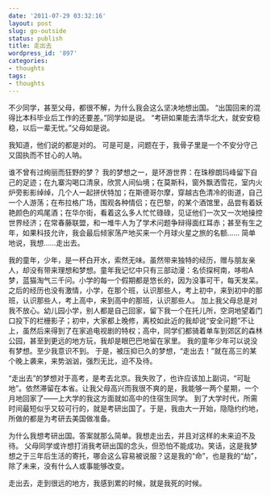 ```yaml
---
date: '2011-07-29 03:32:16'
layout: post
slug: go-outside
status: publish
title: 走出去
wordpress_id: '897'
categories:
- thoughts
tags:
- thoughts
---
```


不少同学，甚至父母，都很不解，为什么我会这么坚决地想出国。
“出国回来的混得比本科毕业后工作的还要差。”同学如是说。
“考研如果能去清华北大，就安安稳稳，以后一辈无忧。”父母如是说。

我知道，他们说的都是对的。
可是可是，问题在于，我骨子里是一个不安分守己又固执而不甘心的人呐。

谁不曾有过绚丽而狂野的梦？
我的梦想之一，是环游世界：在珠穆朗玛峰留下自己的足迹；在九寨沟喝口清泉，欣赏人间仙境；在莫斯科，窗外飘洒雪花，室内火炉旁影影绰绰，几个人一起拼伏特加；在斯德哥尔摩，穿越古色清冷的街道，自己一个人游荡；在布拉格广场，围观各种情侣；在巴黎，的某个酒馆里，品尝有着妖艳颜色的鸡尾酒；在华尔街，看着这么多人忙忙碌碌，见证他们一次又一次地操控世界经济；在常春藤联盟，和一堆牛人为了学术问题争辩得面红耳赤；甚至有生之年，如果科技允许，我会最后倾家荡产地买来一个月球火星之旅的名额......
简单地说，我想......走出去。

我的童年，少年，是一杯白开水，索然无味。虽然带来独特的经历，赠与朋友亲人，却没有带来理想和梦想。童年我记忆中只有三部动漫：名侦探柯南，哆啦A梦，蓝猫淘气三千问。小学的每一个假期都是悠长的，因为没事可干，每天发呆。之后的经历也没有激情，小学，在那个班，认识那些人，考上初中，来到初中的那班，认识那些人，考上高中，来到高中的那班，认识那些人。
加上我父母总是对我不放心。幼儿园小学，别人都是自己回家，留下我一个在托儿所，空洞地望着门口投下的栏栅影子；初中，大家都上晚修，离校如此近的我却说“安全问题”不让上，虽然后来得到了在家追电视剧的特权；高中，同学们都骑着单车到郊区的森林公园，甚至到更远的地方玩，我却是眼巴巴地留在家里。
我的童年少年可以说没有梦想。至少我意识不到。
于是，被压抑已久的梦想，“走出去！”就在高三的某个晚上袭来，来势汹汹，强烈无比，迫不及待。

“走出去”的梦想对于高考，是考去北京。我失败了，也许应该加上副词，“可耻地”。依然滞留在本省。让我父母高兴而我很不爽的是，我能够一两个星期，一个月地回家了——上大学的我这方面就如高中的住宿生同学。
到了大学时代，所需时间最短似乎又较可行的，就是考研出国了。于是，我由大一开始，隐隐约约地，所做的都是为考研去美国做准备。

为什么我想考研出国。答案就那么简单。我想走出去，并且对这样的未来迫不及待。
父母同学或许想打消我考研出国的念头，但恐怕不能成功。笑话，这是我梦想之于三年后生活的寄托，哪会这么容易被说服？这是我的“命”，也是我的“劫”，除了未来，没有什么人或事能够改变。

走出去，走到很远的地方，我感到累的时候，就是我死的时候。
